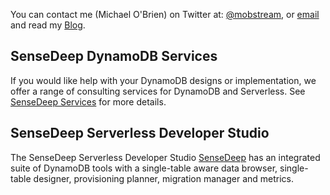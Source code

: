 You can contact me (Michael O'Brien) on Twitter at: [@mobstream](https://twitter.com/mobstream), or [email](mailto:mob-pub-18@sensedeep.com) and read my [Blog](https://www.sensedeep.com/blog).

## SenseDeep DynamoDB Services

If you would like help with your DynamoDB designs or implementation, we offer a range of consulting services for DynamoDB and Serverless. See [SenseDeep Services](../../services/help/) for more details.


## SenseDeep Serverless Developer Studio

The SenseDeep Serverless Developer Studio [SenseDeep](https://www.sensedeep.com/) has an integrated suite of DynamoDB tools with a single-table aware data browser, single-table designer, provisioning planner, migration manager and metrics.
